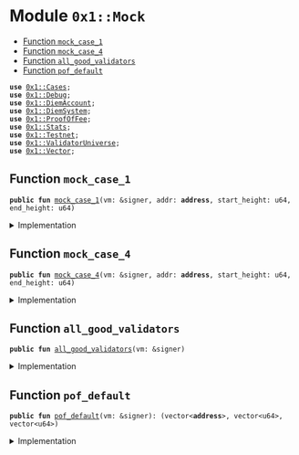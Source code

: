 
<a name="0x1_Mock"></a>

# Module `0x1::Mock`



-  [Function `mock_case_1`](#0x1_Mock_mock_case_1)
-  [Function `mock_case_4`](#0x1_Mock_mock_case_4)
-  [Function `all_good_validators`](#0x1_Mock_all_good_validators)
-  [Function `pof_default`](#0x1_Mock_pof_default)


<pre><code><b>use</b> <a href="Cases.md#0x1_Cases">0x1::Cases</a>;
<b>use</b> <a href="Debug.md#0x1_Debug">0x1::Debug</a>;
<b>use</b> <a href="DiemAccount.md#0x1_DiemAccount">0x1::DiemAccount</a>;
<b>use</b> <a href="DiemSystem.md#0x1_DiemSystem">0x1::DiemSystem</a>;
<b>use</b> <a href="ProofOfFee.md#0x1_ProofOfFee">0x1::ProofOfFee</a>;
<b>use</b> <a href="Stats.md#0x1_Stats">0x1::Stats</a>;
<b>use</b> <a href="Testnet.md#0x1_Testnet">0x1::Testnet</a>;
<b>use</b> <a href="ValidatorUniverse.md#0x1_ValidatorUniverse">0x1::ValidatorUniverse</a>;
<b>use</b> <a href="../../../../../../../DPN/releases/artifacts/current/build/MoveStdlib/docs/Vector.md#0x1_Vector">0x1::Vector</a>;
</code></pre>



<a name="0x1_Mock_mock_case_1"></a>

## Function `mock_case_1`



<pre><code><b>public</b> <b>fun</b> <a href="Mock.md#0x1_Mock_mock_case_1">mock_case_1</a>(vm: &signer, addr: <b>address</b>, start_height: u64, end_height: u64)
</code></pre>



<details>
<summary>Implementation</summary>


<pre><code><b>public</b> <b>fun</b> <a href="Mock.md#0x1_Mock_mock_case_1">mock_case_1</a>(vm: &signer, addr: <b>address</b>, start_height: u64, end_height: u64){
    // can only <b>apply</b> this <b>to</b> a validator
    // <b>assert</b>!(<a href="DiemSystem.md#0x1_DiemSystem_is_validator">DiemSystem::is_validator</a>(addr) == <b>true</b>, 777701);
    // mock mining for the <b>address</b>
    // the validator would already have 1 proof from genesis
    // <a href="TowerState.md#0x1_TowerState_test_helper_mock_mining_vm">TowerState::test_helper_mock_mining_vm</a>(vm, addr, 10);

    // mock the consensus votes for the <b>address</b>
    <b>let</b> voters = <a href="../../../../../../../DPN/releases/artifacts/current/build/MoveStdlib/docs/Vector.md#0x1_Vector_empty">Vector::empty</a>&lt;<b>address</b>&gt;();
    <a href="../../../../../../../DPN/releases/artifacts/current/build/MoveStdlib/docs/Vector.md#0x1_Vector_push_back">Vector::push_back</a>&lt;<b>address</b>&gt;(&<b>mut</b> voters, addr);

    <b>let</b> num_blocks = end_height - start_height;
    // Overwrite the statistics <b>to</b> mock that all have been validating.
    <b>let</b> i = 1;
    <b>let</b> above_thresh = num_blocks / 2; // just be above 5% signatures

    <b>while</b> (i &lt; above_thresh) {
        // <a href="Mock.md#0x1_Mock">Mock</a> the validator doing work for 15 blocks, and stats being updated.
        <a href="Stats.md#0x1_Stats_process_set_votes">Stats::process_set_votes</a>(vm, &voters);
        i = i + 1;
    };

    print(&addr);
    print(&<a href="Cases.md#0x1_Cases_get_case">Cases::get_case</a>(vm, addr, start_height, end_height));
    // TODO: careful that the range of heights is within the test
    <b>assert</b>!(<a href="Cases.md#0x1_Cases_get_case">Cases::get_case</a>(vm, addr, start_height, end_height) == 1, 777703);
  }
</code></pre>



</details>

<a name="0x1_Mock_mock_case_4"></a>

## Function `mock_case_4`



<pre><code><b>public</b> <b>fun</b> <a href="Mock.md#0x1_Mock_mock_case_4">mock_case_4</a>(vm: &signer, addr: <b>address</b>, start_height: u64, end_height: u64)
</code></pre>



<details>
<summary>Implementation</summary>


<pre><code><b>public</b> <b>fun</b> <a href="Mock.md#0x1_Mock_mock_case_4">mock_case_4</a>(vm: &signer, addr: <b>address</b>, start_height: u64, end_height: u64){

  <b>let</b> voters = <a href="../../../../../../../DPN/releases/artifacts/current/build/MoveStdlib/docs/Vector.md#0x1_Vector_singleton">Vector::singleton</a>&lt;<b>address</b>&gt;(addr);

  // Overwrite the statistics <b>to</b> mock that all have been validating.
  <b>let</b> i = 1;
  <b>let</b> above_thresh = 1; // just be above 5% signatures
  <a href="Stats.md#0x1_Stats_test_helper_remove_votes">Stats::test_helper_remove_votes</a>(vm, addr);
  <b>while</b> (i &lt; above_thresh) {
      // <a href="Mock.md#0x1_Mock">Mock</a> the validator doing work for 15 blocks, and stats being updated.

      <a href="Stats.md#0x1_Stats_process_set_votes">Stats::process_set_votes</a>(vm, &voters);
      i = i + 1;
  };
  print(&<a href="Cases.md#0x1_Cases_get_case">Cases::get_case</a>(vm, addr, start_height, end_height) );
  // TODO: careful that the range of heights is within the test
  <b>assert</b>!(<a href="Cases.md#0x1_Cases_get_case">Cases::get_case</a>(vm, addr, start_height, end_height) == 4, 777706);

}
</code></pre>



</details>

<a name="0x1_Mock_all_good_validators"></a>

## Function `all_good_validators`



<pre><code><b>public</b> <b>fun</b> <a href="Mock.md#0x1_Mock_all_good_validators">all_good_validators</a>(vm: &signer)
</code></pre>



<details>
<summary>Implementation</summary>


<pre><code><b>public</b> <b>fun</b> <a href="Mock.md#0x1_Mock_all_good_validators">all_good_validators</a>(vm: &signer) {

  <a href="Testnet.md#0x1_Testnet_assert_testnet">Testnet::assert_testnet</a>(vm);
  <b>let</b> vals = <a href="DiemSystem.md#0x1_DiemSystem_get_val_set_addr">DiemSystem::get_val_set_addr</a>();

  <b>let</b> i = 0;
  <b>while</b> (i &lt; <a href="../../../../../../../DPN/releases/artifacts/current/build/MoveStdlib/docs/Vector.md#0x1_Vector_length">Vector::length</a>(&vals)) {

    <b>let</b> a = <a href="../../../../../../../DPN/releases/artifacts/current/build/MoveStdlib/docs/Vector.md#0x1_Vector_borrow">Vector::borrow</a>(&vals, i);
    <a href="Mock.md#0x1_Mock_mock_case_1">mock_case_1</a>(vm, *a, 0, 15);
    i = i + 1;
  };

}
</code></pre>



</details>

<a name="0x1_Mock_pof_default"></a>

## Function `pof_default`



<pre><code><b>public</b> <b>fun</b> <a href="Mock.md#0x1_Mock_pof_default">pof_default</a>(vm: &signer): (vector&lt;<b>address</b>&gt;, vector&lt;u64&gt;, vector&lt;u64&gt;)
</code></pre>



<details>
<summary>Implementation</summary>


<pre><code><b>public</b> <b>fun</b> <a href="Mock.md#0x1_Mock_pof_default">pof_default</a>(vm: &signer): (vector&lt;<b>address</b>&gt;, vector&lt;u64&gt;, vector&lt;u64&gt;){

  <a href="Testnet.md#0x1_Testnet_assert_testnet">Testnet::assert_testnet</a>(vm);
  <b>let</b> vals = <a href="ValidatorUniverse.md#0x1_ValidatorUniverse_get_eligible_validators">ValidatorUniverse::get_eligible_validators</a>();

  <b>let</b> bids = <a href="../../../../../../../DPN/releases/artifacts/current/build/MoveStdlib/docs/Vector.md#0x1_Vector_empty">Vector::empty</a>&lt;u64&gt;();
  <b>let</b> expiry = <a href="../../../../../../../DPN/releases/artifacts/current/build/MoveStdlib/docs/Vector.md#0x1_Vector_empty">Vector::empty</a>&lt;u64&gt;();
  <b>let</b> i = 0;
  <b>let</b> prev = 0;
  <b>let</b> fib = 1;
  <b>while</b> (i &lt; <a href="../../../../../../../DPN/releases/artifacts/current/build/MoveStdlib/docs/Vector.md#0x1_Vector_length">Vector::length</a>(&vals)) {

    <a href="../../../../../../../DPN/releases/artifacts/current/build/MoveStdlib/docs/Vector.md#0x1_Vector_push_back">Vector::push_back</a>(&<b>mut</b> expiry, 1000);
    <b>let</b> b = prev + fib;
    <a href="../../../../../../../DPN/releases/artifacts/current/build/MoveStdlib/docs/Vector.md#0x1_Vector_push_back">Vector::push_back</a>(&<b>mut</b> bids, b);

    <b>let</b> a = <a href="../../../../../../../DPN/releases/artifacts/current/build/MoveStdlib/docs/Vector.md#0x1_Vector_borrow">Vector::borrow</a>(&vals, i);
    <b>let</b> sig = <a href="DiemAccount.md#0x1_DiemAccount_scary_create_signer_for_migrations">DiemAccount::scary_create_signer_for_migrations</a>(vm, *a);
    // initialize and set.
    <a href="ProofOfFee.md#0x1_ProofOfFee_set_bid">ProofOfFee::set_bid</a>(&sig, b, 1000);
    prev = fib;
    fib = b;
    i = i + 1;
  };
  <a href="DiemAccount.md#0x1_DiemAccount_slow_wallet_epoch_drip">DiemAccount::slow_wallet_epoch_drip</a>(vm, 100000); // unlock some coins for the validators

  (vals, bids, expiry)
}
</code></pre>



</details>
